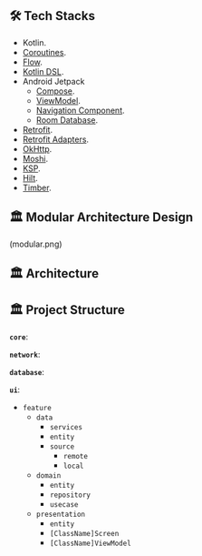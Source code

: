 ## 🛠 Tech Stacks

- Kotlin.
- [Coroutines](https://kotlinlang.org/docs/coroutines-overview.html).
- [Flow](https://kotlinlang.org/docs/flow.html).
- [Kotlin DSL](https://docs.gradle.org/current/userguide/kotlin_dsl.html).
- Android Jetpack
  - [Compose](https://developer.android.com/jetpack/compose?gclid=CjwKCAjwvNaYBhA3EiwACgndguAbK-Q9IVtJx1wkM85Nt-pI5JMCRKTD4O-wPeu-vyLBxFhkB6XESBoClKQQAvD_BwE&gclsrc=aw.ds).
  - [ViewModel](https://developer.android.com/topic/libraries/architecture/viewmodel?gclid=CjwKCAjwvNaYBhA3EiwACgndgjUoa6vdlcCNKAF9x1TQVGibh7eKA2BieACmNWUhWw2Sr-Fo37glTRoCH20QAvD_BwE&gclsrc=aw.ds).
  - [Navigation Component](https://developer.android.com/guide/navigation?gclid=Cj0KCQjwmdGYBhDRARIsABmSEeO1MpKCj6KtTR3A6AHdrUEPq80CEvj3J7PbWADTdMGd4_6Sz6lxYW4aAs-5EALw_wcB&gclsrc=aw.ds).
  - [Room Database](https://developer.android.com/jetpack/androidx/releases/room?gclid=Cj0KCQjwmdGYBhDRARIsABmSEeP5InkhjXrGeyQ6tMQhtSWktfRdwHaOoxRRQ7dAPRhmVzNJ8eAcwO4aAtYdEALw_wcB&gclsrc=aw.ds).
- [Retrofit](https://github.com/square/retrofit).
- [Retrofit Adapters](https://github.com/skydoves/retrofit-adapters).
- [OkHttp](https://github.com/square/okhttp).
- [Moshi](https://github.com/square/moshi).
- [KSP](https://github.com/google/ksp).
- [Hilt](https://dagger.dev/hilt/).
- [Timber](https://github.com/JakeWharton/timber).

## 🏛️ Modular Architecture Design
(modular.png)

## 🏛️ Architecture

## 🏛️ Project Structure

**`core`**:

**`network`**:

**`database`**:

**`ui`**:

* `feature`
  - `data`
      - `services`
      - `entity`
      - `source`
        - `remote`
        - `local`
  - `domain`
      - `entity`
      - `repository`
      - `usecase`
  - `presentation`
      - `entity`
      - `[ClassName]Screen`
      - `[ClassName]ViewModel`
